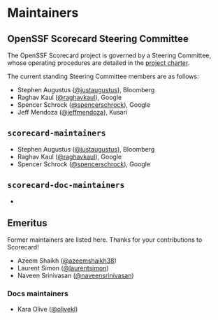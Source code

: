 # Maintainers

## OpenSSF Scorecard Steering Committee

The OpenSSF Scorecard project is governed by a Steering Committee, whose operating procedures are detailed in the [project charter](/CHARTER.md).

The current standing Steering Committee members are as follows:

- Stephen Augustus ([@justaugustus](https://github.com/justaugustus)), Bloomberg
- Raghav Kaul ([@raghavkaul](https://github.com/raghavkaul)), Google
- Spencer Schrock ([@spencerschrock](https://github.com/spencerschrock)), Google
- Jeff Mendoza ([@jeffmendoza](https://github.com/jeffmendoza)), Kusari

## `scorecard-maintainers`

- Stephen Augustus ([@justaugustus](https://github.com/justaugustus)), Bloomberg
- Raghav Kaul ([@raghavkaul](https://github.com/raghavkaul)), Google
- Spencer Schrock ([@spencerschrock](https://github.com/spencerschrock)), Google

## `scorecard-doc-maintainers`

- 

## Emeritus

Former maintainers are listed here.
Thanks for your contributions to Scorecard!

- Azeem Shaikh ([@azeemshaikh38](https://github.com/azeemshaikh38))
- Laurent Simon ([@laurentsimon](https://github.com/laurentsimon))
- Naveen Srinivasan ([@naveensrinivasan](https://github.com/naveensrinivasan))

### Docs maintainers

- Kara Olive ([@olivekl](https://github.com/olivekl))
